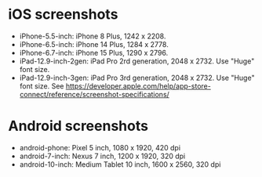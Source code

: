 # iOS screenshots
- iPhone-5.5-inch: iPhone 8 Plus, 1242 x 2208.
- iPhone-6.5-inch: iPhone 14 Plus, 1284 x 2778.
- iPhone-6.7-inch: iPhone 15 Plus, 1290 x 2796.
- iPad-12.9-inch-2gen: iPad Pro 2rd generation, 2048 x 2732. Use "Huge" font size.
- iPad-12.9-inch-3gen: iPad Pro 3rd generation, 2048 x 2732. Use "Huge" font size.
See https://developer.apple.com/help/app-store-connect/reference/screenshot-specifications/

# Android screenshots
- android-phone: Pixel 5 inch, 1080 x 1920, 420 dpi
- android-7-inch: Nexus 7 inch, 1200 x 1920, 320 dpi
- android-10-inch: Medium Tablet 10 inch, 1600 x 2560, 320 dpi
